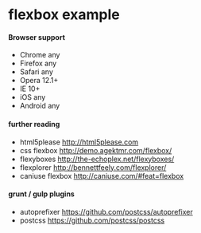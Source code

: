 # flexbox example

#### Browser support

* Chrome any
* Firefox any
* Safari any
* Opera 12.1+
* IE 10+
* iOS any
* Android any

#### further reading

* html5please http://html5please.com
* css flexbox http://demo.agektmr.com/flexbox/
* flexyboxes http://the-echoplex.net/flexyboxes/
* flexplorer http://bennettfeely.com/flexplorer/
* caniuse flexbox http://caniuse.com/#feat=flexbox

#### grunt / gulp plugins

* autoprefixer https://github.com/postcss/autoprefixer
* postcss https://github.com/postcss/postcss
